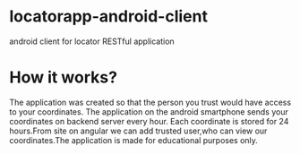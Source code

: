 # locatorapp-android-client
android client for locator RESTful application

<h1>How it works?</h1>
The application was created so that the person you trust would have access to your coordinates. The application on the android smartphone sends your coordinates on backend server every hour. Each coordinate is stored for 24 hours.From site on angular we can add trusted user,who can view our coordinates.The application is made for educational purposes only. 
